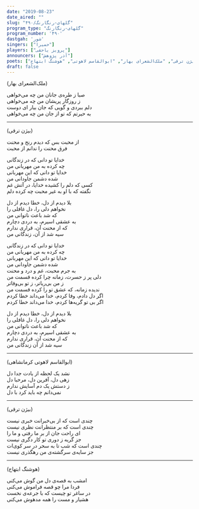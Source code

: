 ```yaml
---
date: "2019-08-23"
date_aired: ""
slug: "گلهای-رنگارنگ/۴۹۰"
program_type: "گلهای-رنگارنگ"
program_number: '۴۹۰'
dastgah: 'شور'
singers: ["حمیرا"]
players: ["پرویز یاحقی"]
announcers: ["آذر پژوهش"]
poets: ["بیژن ترقی", "ملک‌الشعرای بهار", "ابوالقاسم لاهوتی", "هوشنگ ابتهاج"]
draft: false
---
```


(ملک‌الشعرای بهار)  

صبا ز طر‌ه‌ی جانان من چه می‌خواهی  
ز روزگار پریشان من چه می‌خواهی  
دلم ببردی و گویی که جان بیار ای دوست  
به حیرتم که تو از جان من چه می‌خواهی  

---  

(بیژن ترقی)  

از محبت بس که دیدم رنج و محنت  
فرق محنت را ندانم از محبت  

خدایا تو دانی که در زندگانی  
چه کرده به من مهربانی من  
خدایا تو دانی که این مهربانی  
شده دشمن جاودانی من  
کسی که دلم را کشیده خدایا، در آتش غم  
نگفته که با او به غیر محبت چه کرده دلم  

بلا دیدم از دل، خطا دیدم از دل  
نخواهم دلی را، دل غافلی را  
که شد باعث ناتوانی من  
به عشقی اسیرم، به دردی دچارم  
که از محنت آن، قراری ندارم  
سیه شد از آن، زندگانی من  

خدایا تو دانی كه در زندگانی  
چه کرده به من مهربانی من  
خدایا تو دانی که این مهربانی  
شده دشمن جاودانی من  
به جرم محبت، غم و درد و محنت  
دلی پر ز حسرت، زمانه چرا کرده قسمت من  
ز من بی‌ریاتر، ز تو بی‌وفا‌تر  
ندیده زمانه، که عشق تو را کرده قسمت من  
اگر دل دادم، وفا کردم، خدا می‌داند خطا کردم  
اگر بی تو گریه‌ها کردم، خدا می‌داند خطا کردم  

بلا دیدم از دل، خطا دیدم از دل  
نخواهم دلی را، دل غافلی را  
که شد باعث ناتوانی من  
به عشقی اسیرم، به دردی دچارم  
که از محنت آن، قراری ندارم  
سیه شد از آن زندگانی من  

---  

(ابوالقاسم لاهوتی کرمانشاهی)  

نشد یک لحظه از یادت جدا دل  
زهی دل، آفرین دل، مرحبا دل  
ز دستش یک دم آسایش ندارم  
نمی‌دانم چه باید کرد با دل  

---  

(بیژن ترقی)  

چندی است که از بی‌خبرانت خبری نیست  
چندی است که بر منتظرانت نظری نیست  
ای راحت جان از بر ما رفتی و ما را  
جز گریه ز دوری تو کار دگری نیست  
چندی است که شب تا به سحر در سر کوی‌ات  
جز سایه‌ی سرگشته‌ی من رهگذری نیست  

---  

(هوشنگ ابتهاج)  

امشب به قصه‌ی دل من گوش می‌کنی  
فردا مرا چو قصه فراموش می‌کنی  
در ساغر تو چیست که با جرعه‌ی نخست  
هشیار و مست را همه مدهوش می‌کنی  
